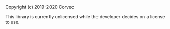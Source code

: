Copyright (c) 2019-2020 Corvec

This library is currently unlicensed while the developer decides on a license to use.
